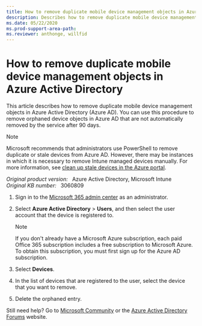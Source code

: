 ```yaml
---
title: How to remove duplicate mobile device management objects in Azure Active Directory
description: Describes how to remove duplicate mobile device management objects in Azure Active Directory (Azure AD).
ms.date: 05/22/2020
ms.prod-support-area-path: 
ms.reviewer: anthonge, willfid
---
```

# How to remove duplicate mobile device management objects in Azure Active Directory

This article describes how to remove duplicate mobile device management objects in Azure Active Directory (Azure AD). You can use this procedure to remove orphaned device objects in Azure AD that are not automatically removed by the service after 90 days.

> [!NOTE]
> Microsoft recommends that administrators use PowerShell to remove duplicate or stale devices from Azure AD. However, there may be instances in which it is necessary to remove Intune managed devices manually. For more information, see [clean up stale devices in the Azure portal](/azure/active-directory/devices/manage-stale-devices#clean-up-stale-devices-in-the-azure-portal).

_Original product version:_ &nbsp; Azure Active Directory, Microsoft Intune  
_Original KB number:_ &nbsp; 3060809

1. Sign in to the [Microsoft 365 admin center](https://admin.microsoft.com/) as an administrator.
2. Select **Azure Active Directory** > **Users**, and then select the user account that the device is registered to.

    > [!NOTE]
    >  If you don't already have a Microsoft Azure subscription, each paid Office 365 subscription includes a free subscription to Microsoft Azure. To obtain this subscription, you must first sign up for the Azure AD subscription.

3. Select **Devices**.
4. In the list of devices that are registered to the user, select the device that you want to remove.
5. Delete the orphaned entry.

Still need help? Go to [Microsoft Community](https://answers.microsoft.com/) or the [Azure Active Directory Forums](https://social.msdn.microsoft.com) website.
